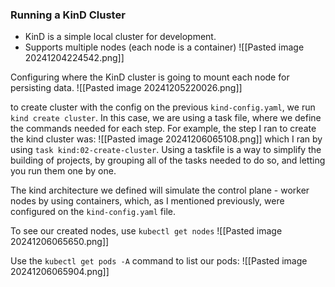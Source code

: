 ### Running a KinD Cluster
- KinD is a simple local cluster for development. 
- Supports multiple nodes (each node is a container)
![[Pasted image 20241204224542.png]]

Configuring where the KinD cluster is going to mount each node for persisting data. 
![[Pasted image 20241205220026.png]]

to create cluster with the config on the previous `kind-config.yaml`, we run `kind create cluster`. In this case, we are using a task file, where we define the commands needed for each step. For example, the step I ran to create the kind cluster was:
![[Pasted image 20241206065108.png]]
which I ran by using `task kind:02-create-cluster`. Using a taskfile is a way to simplify the building of projects, by grouping all of the tasks needed to do so, and letting you run them one by one.

The kind architecture we defined will simulate the control plane - worker nodes by using containers, which, as I mentioned previously, were configured on the `kind-config.yaml` file.

To see our created nodes, use `kubectl get nodes`
![[Pasted image 20241206065650.png]]

Use the `kubectl get pods -A` command to list our pods:
![[Pasted image 20241206065904.png]]

